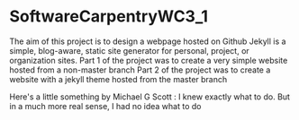 # SoftwareCarpentryWC3_1

The aim of this project is to design a webpage hosted on Github
Jekyll is a simple, blog-aware, static site generator for personal, project, or organization sites.
Part 1 of the project was to create a very simple website hosted from a non-master branch
Part 2 of the project was to create a website with a jekyll theme hosted from the master branch


Here's a little something by Michael G Scott : I knew exactly what to do. But in a much more real sense, I had no idea what to do 
